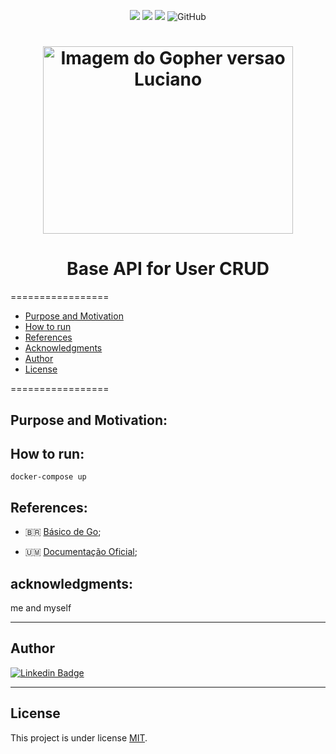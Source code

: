 <p align="center">
  <a> 
    <img src="https://img.shields.io/badge/golang-v1.16.7-blue">
    <img src="https://img.shields.io/github/repo-size/lealclarissa/go-practice?color=blue">
    <img src="https://img.shields.io/github/last-commit/lealclarissa/go-practice?color=blue">
    <img alt="GitHub" src="https://img.shields.io/github/license/lealclarissa/go-practice?color=blue">
  </a>
</p>

<h1 align="center">
  <img alt="Imagem do Gopher versao Luciano" title="Imagem por Renee French: Creative Commons 3.0 Attributions license" src="https://forum.golangbridge.org/uploads/default/original/2X/0/03cbc1a9f9178055093eb0c25ba9df2c29611671.jpg" width="400" height="300"/>
</h1>

<h1 align="center"> Base API for User CRUD</h1>

=================

<!--ts-->
- [Purpose and Motivation](#purpose-and-motivation)
- [How to run](#how-to-run)
- [References](#references)
- [Acknowledgments](#acknowledgment)
- [Author](#author)
- [License](#license)
<!--te-->

=================

## Purpose and Motivation:


## How to run:

```
docker-compose up
```

## References:

- 🇧🇷 [Básico de Go](https://medium.com/gommunity/tagged/goschool);

- 🇺🇲 [Documentação Oficial](https://golang.org/doc/);

## acknowledgments:  

me and myself

---

## Author


[![Linkedin Badge](https://img.shields.io/badge/-Luciano_Martins-blue?style=flat-square&logo=Linkedin&logoColor=white&link=https://www.linkedin.com/in/martinslucianoufrj/)](https://www.linkedin.com/in/martinslucianoufrj/)  

---

## License

This project is under license [MIT](./LICENSE.md).
